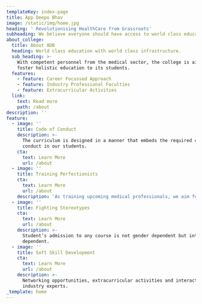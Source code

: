 ```yaml
---
templateKey: index-page
title: App Deepo Bhav
image: /static/img/home.jpg
heading: ' Revolutionising HealthCare from Grassroots'
subheading: We believe everyone should have access to world class education.
about_college:
  title: About ADB
  heading: World class education with world class infrastructure.
  sub_heading: >-
    With competent personnel from the medical sector, the college is aimed to
    foster holistic education to its students.
  features:
    - feature: Career Focussed Approach
    - feature: Industry Professional Faculties
    - feature: Extracurricular Activities
  link:
    text: Read more
    path: /about
description: ''
feature:
  - image: ''
    title: Code of Conduct
    description: >-
      The curriculum is designed in a manner that embeds the required code of
      conduct in our students.
    cta:
      text: Learn More
      url: /about
  - image: ''
    title: Training Perfectionists
    cta:
      text: Learn More
      url: /about
    description: 'As training upcoming medical professionals, we aim for perfectionism.'
  - image: ''
    title: Fighting Stereotypes
    cta:
      text: Learn More
      url: /about
    description: >-
      Student’s admission to any course is not gender dependent but interest
      dependent.
  - image: ''
    title: Soft Skill Development
    cta:
      text: Learn More
      url: /about
    description: >-
      Networking opportunities, extracurricular activities and interaction with
      industry experts.
_template: home
---
```



